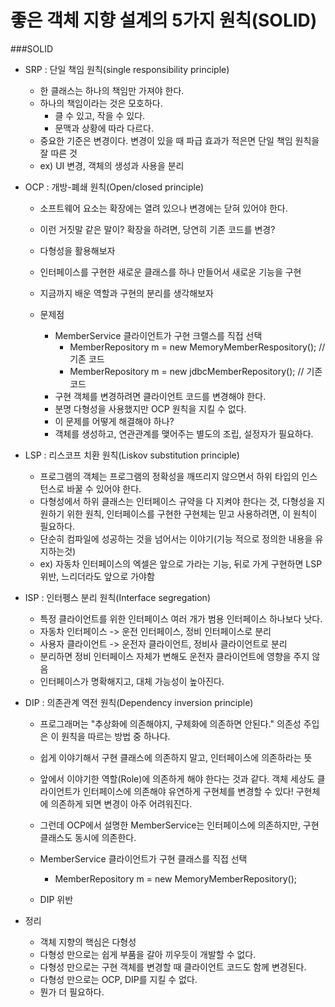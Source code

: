 좋은 객체 지향 설계의 5가지 원칙(SOLID)
======================

###SOLID

- SRP : 단일 책임 원칙(single responsibility principle)
    - 한 클래스는 하나의 책임만 가져야 한다.
    - 하나의 책임이라는 것은 모호하다.
        - 클 수 있고, 작을 수 있다.
        - 문맥과 상황에 따라 다르다.
    - 중요한 기준은 변경이다. 변경이 있을 때 파급 효과가 적은면 단일 책임 원칙을 잘 따른 것
    - ex) UI 변경, 객체의 생성과 사용을 분리
    
- OCP : 개방-폐쇄 원칙(Open/closed principle)
    - 소프트웨어 요소는 확장에는 열려 있으나 변경에는 닫혀 있어야 한다.
    - 이런 거짓말 같은 말이? 확장을 하려면, 당연히 기존 코드를 변경?
    - 다형성을 활용해보자
    - 인터페이스를 구현한 새로운 클래스를 하나 만들어서 새로운 기능을 구현
    - 지금까지 배운 역할과 구현의 분리를 생각해보자
    
    - 문제점
        - MemberService 클라이언트가 구현 크랠스를 직접 선택
            - MemberRepository m = new MemoryMemberRespository(); // 기존 코드
            - MemberRepository m = new jdbcMemberRepository(); // 기존 코드
        - 구현 객체를 변경하려면 클라이언트 코드를 변경해야 한다.
        - 분명 다형성을 사용했지만 OCP 원칙을 지킬 수 없다.
        - 이 문제를 어떻게 해결해야 하나?
        - 객체를 생성하고, 연관관계를 맺어주는 별도의 조립, 설정자가 필요하다.    
            
- LSP : 리스코프 치환 원칙(Liskov substitution principle)
     - 프로그램의 객체는 프로그램의 정확성을 깨뜨리지 않으면서 하위 타입의 인스턴스로 바꿀 수 있어야 한다.
     - 다형성에서 하위 클래스는 인터페이스 규약을 다 지켜야 한다는 것, 다형성을 지원하기 위한 원칙, 인터페이스를 구현한 구현체는 믿고 사용하려면, 이 원칙이 필요하다.
     - 단순히 컴파일에 성공하는 것을 넘어서는 이야기(기능 적으로 정의한 내용을 유지하는것)
     - ex) 자동차 인터페이스의 엑셀은 앞으로 가라는 기능, 뒤로 가게 구현하면 LSP 위반, 느리더라도 앞으로 가야함 

- ISP : 인터펭스 분리 원칙(Interface segregation)
    - 특정 클라이언트를 위한 인터페이스 여러 개가 범용 인터페이스 하나보다 낫다.
    - 자동차 인터페이스 -> 운전 인터페이스, 정비 인터페이스로 분리
    - 사용자 클라이언트 -> 운전자 클라이언트, 정비사 클라이언트로 분리
    - 분리하면 정비 인터페이스 자체가 변해도 운전자 클라이언트에 영향을 주지 않음
    - 인터페이스가 명확해지고, 대체 가능성이 높아진다.

- DIP : 의존관계 역전 원칙(Dependency inversion principle)
    - 프로그래머는 "추상화에 의존해야지, 구체화에 의존하면 안된다." 의존성 주입은 이 원칙을 따르는 방법 중 하나다.
    - 쉽게 이야기해서 구현 클래스에 의존하지 말고, 인터페이스에 의존하라는 뜻
    - 앞에서 이야기한 역할(Role)에 의존하게 해야 한다는 것과 같다. 객체 세상도 클라이언트가 인터페이스에 의존해야 유연하게 구현체를 변경할 수 있다! 구현체에 의존하게 되면 변경이 아주 어려워진다.
   
    - 그런데 OCP에서 설명한 MemberService는 인터페이스에 의존하지만, 구현 클래스도 동시에 의존한다.
    - MemberService 클라이언트가 구현 클래스를 직접 선택
        - MemberRepository m = new MemoryMemberRepository();
    - DIP 위반

- 정리
    - 객체 지향의 핵심은 다형성
    - 다형성 만으로는 쉽게 부품을 갈아 끼우듯이 개발할 수 없다.
    - 다형성 만으로는 구현 객체를 변경할 때 클라이언트 코드도 함께 변경된다.
    - 다형성 만으로는 OCP, DIP를 지킬 수 없다.
    - 뭔가 더 필요하다.